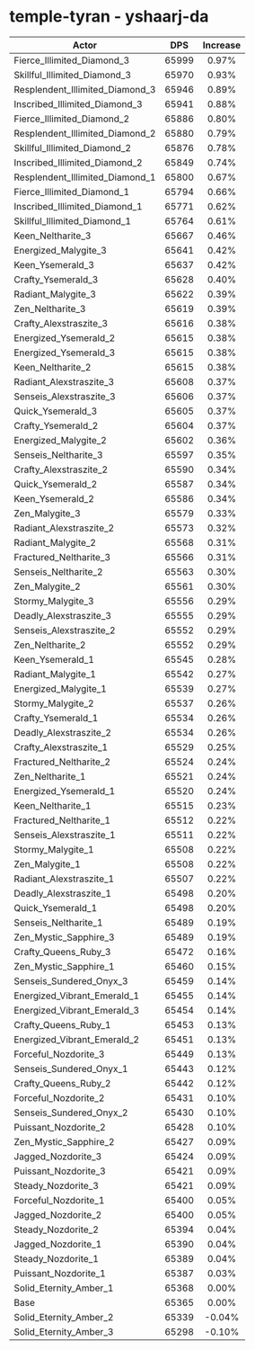 # temple-tyran - yshaarj-da
| Actor | DPS | Increase |
|---|:---:|:---:|
|Fierce_Illimited_Diamond_3|65999|0.97%|
|Skillful_Illimited_Diamond_3|65970|0.93%|
|Resplendent_Illimited_Diamond_3|65946|0.89%|
|Inscribed_Illimited_Diamond_3|65941|0.88%|
|Fierce_Illimited_Diamond_2|65886|0.80%|
|Resplendent_Illimited_Diamond_2|65880|0.79%|
|Skillful_Illimited_Diamond_2|65876|0.78%|
|Inscribed_Illimited_Diamond_2|65849|0.74%|
|Resplendent_Illimited_Diamond_1|65800|0.67%|
|Fierce_Illimited_Diamond_1|65794|0.66%|
|Inscribed_Illimited_Diamond_1|65771|0.62%|
|Skillful_Illimited_Diamond_1|65764|0.61%|
|Keen_Neltharite_3|65667|0.46%|
|Energized_Malygite_3|65641|0.42%|
|Keen_Ysemerald_3|65637|0.42%|
|Crafty_Ysemerald_3|65628|0.40%|
|Radiant_Malygite_3|65622|0.39%|
|Zen_Neltharite_3|65619|0.39%|
|Crafty_Alexstraszite_3|65616|0.38%|
|Energized_Ysemerald_2|65615|0.38%|
|Energized_Ysemerald_3|65615|0.38%|
|Keen_Neltharite_2|65615|0.38%|
|Radiant_Alexstraszite_3|65608|0.37%|
|Senseis_Alexstraszite_3|65606|0.37%|
|Quick_Ysemerald_3|65605|0.37%|
|Crafty_Ysemerald_2|65604|0.37%|
|Energized_Malygite_2|65602|0.36%|
|Senseis_Neltharite_3|65597|0.35%|
|Crafty_Alexstraszite_2|65590|0.34%|
|Quick_Ysemerald_2|65587|0.34%|
|Keen_Ysemerald_2|65586|0.34%|
|Zen_Malygite_3|65579|0.33%|
|Radiant_Alexstraszite_2|65573|0.32%|
|Radiant_Malygite_2|65568|0.31%|
|Fractured_Neltharite_3|65566|0.31%|
|Senseis_Neltharite_2|65563|0.30%|
|Zen_Malygite_2|65561|0.30%|
|Stormy_Malygite_3|65556|0.29%|
|Deadly_Alexstraszite_3|65555|0.29%|
|Senseis_Alexstraszite_2|65552|0.29%|
|Zen_Neltharite_2|65552|0.29%|
|Keen_Ysemerald_1|65545|0.28%|
|Radiant_Malygite_1|65542|0.27%|
|Energized_Malygite_1|65539|0.27%|
|Stormy_Malygite_2|65537|0.26%|
|Crafty_Ysemerald_1|65534|0.26%|
|Deadly_Alexstraszite_2|65534|0.26%|
|Crafty_Alexstraszite_1|65529|0.25%|
|Fractured_Neltharite_2|65524|0.24%|
|Zen_Neltharite_1|65521|0.24%|
|Energized_Ysemerald_1|65520|0.24%|
|Keen_Neltharite_1|65515|0.23%|
|Fractured_Neltharite_1|65512|0.22%|
|Senseis_Alexstraszite_1|65511|0.22%|
|Stormy_Malygite_1|65508|0.22%|
|Zen_Malygite_1|65508|0.22%|
|Radiant_Alexstraszite_1|65507|0.22%|
|Deadly_Alexstraszite_1|65498|0.20%|
|Quick_Ysemerald_1|65498|0.20%|
|Senseis_Neltharite_1|65489|0.19%|
|Zen_Mystic_Sapphire_3|65489|0.19%|
|Crafty_Queens_Ruby_3|65472|0.16%|
|Zen_Mystic_Sapphire_1|65460|0.15%|
|Senseis_Sundered_Onyx_3|65459|0.14%|
|Energized_Vibrant_Emerald_1|65455|0.14%|
|Energized_Vibrant_Emerald_3|65454|0.14%|
|Crafty_Queens_Ruby_1|65453|0.13%|
|Energized_Vibrant_Emerald_2|65451|0.13%|
|Forceful_Nozdorite_3|65449|0.13%|
|Senseis_Sundered_Onyx_1|65443|0.12%|
|Crafty_Queens_Ruby_2|65442|0.12%|
|Forceful_Nozdorite_2|65431|0.10%|
|Senseis_Sundered_Onyx_2|65430|0.10%|
|Puissant_Nozdorite_2|65428|0.10%|
|Zen_Mystic_Sapphire_2|65427|0.09%|
|Jagged_Nozdorite_3|65424|0.09%|
|Puissant_Nozdorite_3|65421|0.09%|
|Steady_Nozdorite_3|65421|0.09%|
|Forceful_Nozdorite_1|65400|0.05%|
|Jagged_Nozdorite_2|65400|0.05%|
|Steady_Nozdorite_2|65394|0.04%|
|Jagged_Nozdorite_1|65390|0.04%|
|Steady_Nozdorite_1|65389|0.04%|
|Puissant_Nozdorite_1|65387|0.03%|
|Solid_Eternity_Amber_1|65368|0.00%|
|Base|65365|0.00%|
|Solid_Eternity_Amber_2|65339|-0.04%|
|Solid_Eternity_Amber_3|65298|-0.10%|
